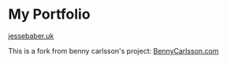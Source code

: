 # My Portfolio
[jessebaber.uk](https://jessebaber.uk) 

This is a fork from benny carlsson's project: [BennyCarlsson.com](http://bennycarlsson.com/)